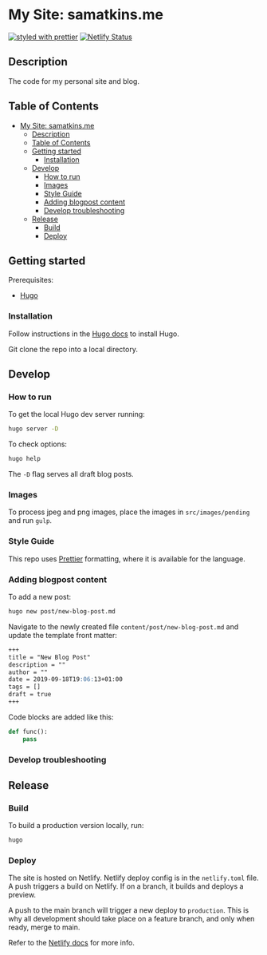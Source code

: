 # My Site: samatkins.me

[![styled with prettier](https://img.shields.io/badge/styled_with-prettier-ff69b4.svg)](https://github.com/prettier/prettier)
[![Netlify Status](https://api.netlify.com/api/v1/badges/2d388ca4-8a57-44ce-b079-a6ae729c4e12/deploy-status)](https://app.netlify.com/sites/samatkinsme/deploys)

## Description

The code for my personal site and blog.

## Table of Contents

- [My Site: samatkins.me](#my-site-samatkinsme)
  - [Description](#description)
  - [Table of Contents](#table-of-contents)
  - [Getting started](#getting-started)
    - [Installation](#installation)
  - [Develop](#develop)
    - [How to run](#how-to-run)
    - [Images](#images)
    - [Style Guide](#style-guide)
    - [Adding blogpost content](#adding-blogpost-content)
    - [Develop troubleshooting](#develop-troubleshooting)
  - [Release](#release)
    - [Build](#build)
    - [Deploy](#deploy)

## Getting started

Prerequisites:

- [Hugo](https://gohugo.io)

### Installation

Follow instructions in the [Hugo docs](https://gohugo.io/getting-started/quick-start/) to install Hugo.

Git clone the repo into a local directory.

## Develop

### How to run

To get the local Hugo dev server running:

```bash
hugo server -D
```

To check options:

```bash
hugo help
```

The `-D` flag serves all draft blog posts.

### Images

To process jpeg and png images, place the images in `src/images/pending` and run `gulp`.

### Style Guide

This repo uses [Prettier](https://github.com/prettier/prettier) formatting, where it is available for the language.

### Adding blogpost content

To add a new post:

```sh
hugo new post/new-blog-post.md
```

Navigate to the newly created file `content/post/new-blog-post.md` and update the template front matter:

```markdown
+++
title = "New Blog Post"
description = ""
author = ""
date = 2019-09-18T19:06:13+01:00
tags = []
draft = true
+++
```

Code blocks are added like this:

```python
def func():
    pass
```

### Develop troubleshooting

## Release

### Build

To build a production version locally, run:

```sh
hugo
```

### Deploy

The site is hosted on Netlify. Netlify deploy config is in the `netlify.toml` file. A push triggers a build on Netlify. If on a branch, it builds and deploys a preview.

 A push to the main branch will trigger a new deploy to `production`. This is why all development should take place on a feature branch, and only when ready, merge to main.

Refer to the [Netlify docs](https://www.netlify.com/docs/) for more info.
